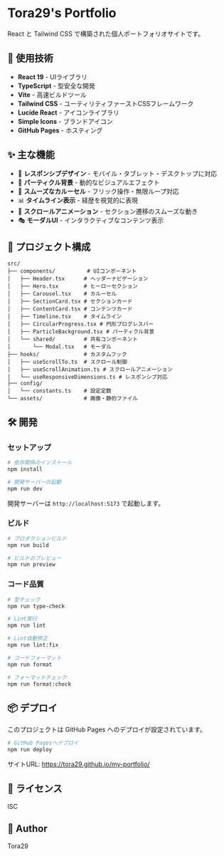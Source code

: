 # Tora29's Portfolio

React と Tailwind CSS で構築された個人ポートフォリオサイトです。

## 🚀 使用技術

- **React 19** - UIライブラリ
- **TypeScript** - 型安全な開発
- **Vite** - 高速ビルドツール
- **Tailwind CSS** - ユーティリティファーストCSSフレームワーク
- **Lucide React** - アイコンライブラリ
- **Simple Icons** - ブランドアイコン
- **GitHub Pages** - ホスティング

## ✨ 主な機能

- 📱 **レスポンシブデザイン** - モバイル・タブレット・デスクトップに対応
- 🎨 **パーティクル背景** - 動的なビジュアルエフェクト
- 🎠 **スムーズなカルーセル** - フリック操作・無限ループ対応
- 📊 **タイムライン表示** - 経歴を視覚的に表現
- 🎯 **スクロールアニメーション** - セクション遷移のスムーズな動き
- 🎭 **モーダルUI** - インタラクティブなコンテンツ表示

## 📂 プロジェクト構成

```
src/
├── components/          # UIコンポーネント
│   ├── Header.tsx      # ヘッダーナビゲーション
│   ├── Hero.tsx        # ヒーローセクション
│   ├── Carousel.tsx    # カルーセル
│   ├── SectionCard.tsx # セクションカード
│   ├── ContentCard.tsx # コンテンツカード
│   ├── Timeline.tsx    # タイムライン
│   ├── CircularProgress.tsx # 円形プログレスバー
│   ├── ParticleBackground.tsx # パーティクル背景
│   └── shared/         # 共有コンポーネント
│       └── Modal.tsx   # モーダル
├── hooks/              # カスタムフック
│   ├── useScrollTo.ts  # スクロール制御
│   ├── useScrollAnimation.ts # スクロールアニメーション
│   └── useResponsiveDimensions.ts # レスポンシブ対応
├── config/
│   └── constants.ts    # 設定定数
└── assets/             # 画像・静的ファイル
```

## 🛠️ 開発

### セットアップ

```bash
# 依存関係のインストール
npm install

# 開発サーバーの起動
npm run dev
```

開発サーバーは `http://localhost:5173` で起動します。

### ビルド

```bash
# プロダクションビルド
npm run build

# ビルドのプレビュー
npm run preview
```

### コード品質

```bash
# 型チェック
npm run type-check

# Lint実行
npm run lint

# Lint自動修正
npm run lint:fix

# コードフォーマット
npm run format

# フォーマットチェック
npm run format:check
```

## 📦 デプロイ

このプロジェクトは GitHub Pages へのデプロイが設定されています。

```bash
# GitHub Pagesへデプロイ
npm run deploy
```

サイトURL: https://tora29.github.io/my-portfolio/

## 📝 ライセンス

ISC

## 👤 Author

Tora29
